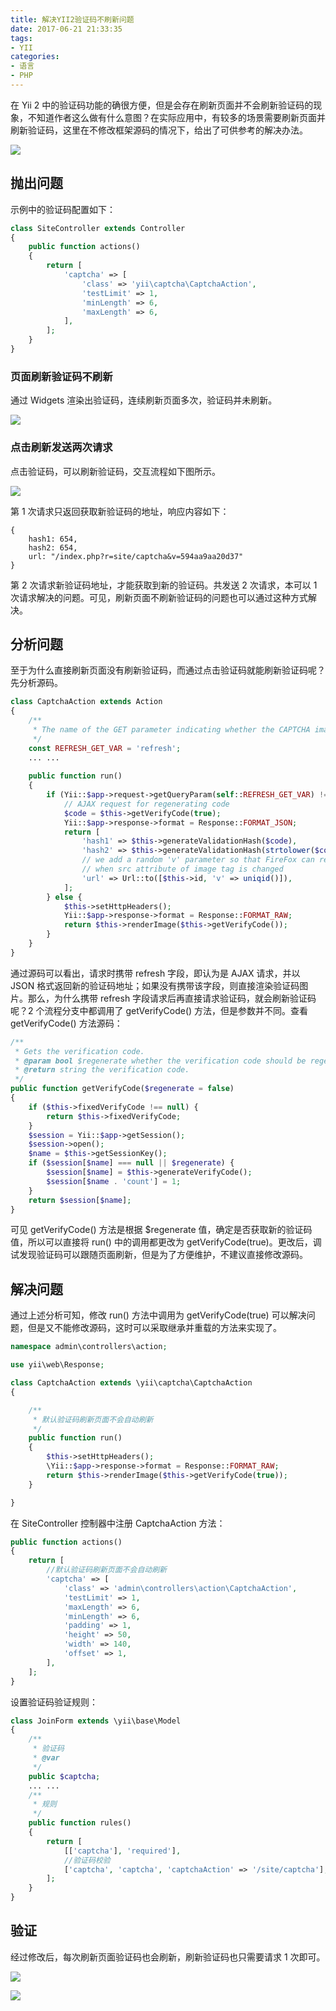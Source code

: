 ```yaml
---
title: 解决YII2验证码不刷新问题
date: 2017-06-21 21:33:35
tags:
- YII
categories:
- 语言
- PHP
---
```


在 Yii 2 中的验证码功能的确很方便，但是会存在刷新页面并不会刷新验证码的现象，不知道作者这么做有什么意图？在实际应用中，有较多的场景需要刷新页面并刷新验证码，这里在不修改框架源码的情况下，给出了可供参考的解决办法。

![](//img1.fanhaobai.com/2017/06/yii-captcha/72ac98c8-56b4-4b12-b720-8aa703a017d3.png)<!--more-->

## 抛出问题

示例中的验证码配置如下：

```PHP
class SiteController extends Controller
{
    public function actions()
    {
        return [
            'captcha' => [
                'class' => 'yii\captcha\CaptchaAction',
                'testLimit' => 1,
                'minLength' => 6,
                'maxLength' => 6,
            ],
        ];
    }
}
```

### 页面刷新验证码不刷新

通过 Widgets 渲染出验证码，连续刷新页面多次，验证码并未刷新。

![](//img2.fanhaobai.com/2017/06/yii-captcha/72ac98c8-56b4-4b12-b720-8aa703a017d3.png)

### 点击刷新发送两次请求

点击验证码，可以刷新验证码，交互流程如下图所示。

![](//img3.fanhaobai.com/2017/06/yii-captcha/062108a6-c588-4589-892c-3cfa86b53cc9.png)

第 1 次请求只返回获取新验证码的地址，响应内容如下：

```Js
{
    hash1: 654,
    hash2: 654,
    url: "/index.php?r=site/captcha&v=594aa9aa20d37"
}
```

第 2 次请求新验证码地址，才能获取到新的验证码。共发送 2 次请求，本可以 1 次请求解决的问题。可见，刷新页面不刷新验证码的问题也可以通过这种方式解决。

## 分析问题

至于为什么直接刷新页面没有刷新验证码，而通过点击验证码就能刷新验证码呢？先分析源码。

```PHP
class CaptchaAction extends Action
{
    /**
     * The name of the GET parameter indicating whether the CAPTCHA image should be regenerated.
     */
    const REFRESH_GET_VAR = 'refresh';
    ... ...
    
    public function run()
    {
        if (Yii::$app->request->getQueryParam(self::REFRESH_GET_VAR) !== null) {
            // AJAX request for regenerating code
            $code = $this->getVerifyCode(true);
            Yii::$app->response->format = Response::FORMAT_JSON;
            return [
                'hash1' => $this->generateValidationHash($code),
                'hash2' => $this->generateValidationHash(strtolower($code)),
                // we add a random 'v' parameter so that FireFox can refresh the image
                // when src attribute of image tag is changed
                'url' => Url::to([$this->id, 'v' => uniqid()]),
            ];
        } else {
            $this->setHttpHeaders();
            Yii::$app->response->format = Response::FORMAT_RAW;
            return $this->renderImage($this->getVerifyCode());
        }
    }
}
```

通过源码可以看出，请求时携带 refresh 字段，即认为是 AJAX 请求，并以 JSON 格式返回新的验证码地址；如果没有携带该字段，则直接渲染验证码图片。那么，为什么携带 refresh 字段请求后再直接请求验证码，就会刷新验证码呢？2 个流程分支中都调用了 getVerifyCode() 方法，但是参数并不同。查看 getVerifyCode() 方法源码：

```PHP
/**
 * Gets the verification code.
 * @param bool $regenerate whether the verification code should be regenerated.
 * @return string the verification code.
 */
public function getVerifyCode($regenerate = false)
{
    if ($this->fixedVerifyCode !== null) {
    	return $this->fixedVerifyCode;
    }
    $session = Yii::$app->getSession();
    $session->open();
    $name = $this->getSessionKey();
    if ($session[$name] === null || $regenerate) {
        $session[$name] = $this->generateVerifyCode();
        $session[$name . 'count'] = 1;
    }
    return $session[$name];
}
```

可见 getVerifyCode() 方法是根据 $regenerate 值，确定是否获取新的验证码值，所以可以直接将 run()  中的调用都更改为 getVerifyCode(true)。更改后，调试发现验证码可以跟随页面刷新，但是为了方便维护，不建议直接修改源码。

## 解决问题

通过上述分析可知，修改 run() 方法中调用为 getVerifyCode(true) 可以解决问题，但是又不能修改源码，这时可以采取继承并重载的方法来实现了。

```PHP
namespace admin\controllers\action;

use yii\web\Response;

class CaptchaAction extends \yii\captcha\CaptchaAction
{

    /**
     * 默认验证码刷新页面不会自动刷新
     */
    public function run()
    {
        $this->setHttpHeaders();
        \Yii::$app->response->format = Response::FORMAT_RAW;
        return $this->renderImage($this->getVerifyCode(true));
    }

}
```

在 SiteController 控制器中注册 CaptchaAction 方法：

```PHP
public function actions()
{
    return [
        //默认验证码刷新页面不会自动刷新
        'captcha' => [
            'class' => 'admin\controllers\action\CaptchaAction',
            'testLimit' => 1,
            'maxLength' => 6,
            'minLength' => 6,
            'padding' => 1,
            'height' => 50,
            'width' => 140,
            'offset' => 1,
        ],
    ];
}
```

设置验证码验证规则：

```PHP
class JoinForm extends \yii\base\Model
{
    /**
     * 验证码
     * @var
     */
    public $captcha;
    ... ...
    /**
     * 规则
     */
    public function rules()
    {
        return [
            [['captcha'], 'required'],
            //验证码校验
            ['captcha', 'captcha', 'captchaAction' => '/site/captcha'],
        ];
    }
}
```

## 验证

经过修改后，每次刷新页面验证码也会刷新，刷新验证码也只需要请求 1 次即可。

![](//img4.fanhaobai.com/2017/06/yii-captcha/b055c2be-3113-190f-5ea9-4f98b2e77e89.png)

![](//img5.fanhaobai.com/2017/06/yii-captcha/4e4de2c6-3098-c251-4c66-82c429ab991c.png)
